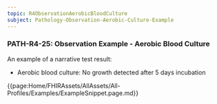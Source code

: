 ```yaml
---
topic: R4ObservationAerobicBloodCulture
subject: Pathology-Observation-Aerobic-Culture-Example
---
```

### PATH-R4-25: Observation Example - Aerobic Blood Culture
An example of a narrative test result:
* Aerobic blood culture: No growth detected after 5 days incubation

{{page:Home/FHIRAssets/AllAssets/All-Profiles/Examples/ExampleSnippet.page.md}}